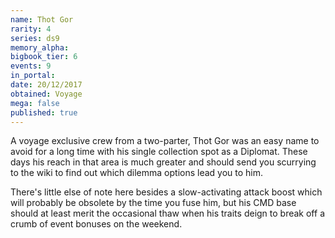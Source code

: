 ```yaml
---
name: Thot Gor
rarity: 4
series: ds9
memory_alpha:
bigbook_tier: 6
events: 9
in_portal:
date: 20/12/2017
obtained: Voyage
mega: false
published: true
---
```


A voyage exclusive crew from a two-parter, Thot Gor was an easy name to avoid for a long time with his single collection spot as a Diplomat. These days his reach in that area is much greater and should send you scurrying to the wiki to find out which dilemma options lead you to him.

There's little else of note here besides a slow-activating attack boost which will probably be obsolete by the time you fuse him, but his CMD base should at least merit the occasional thaw when his traits deign to break off a crumb of event bonuses on the weekend.
